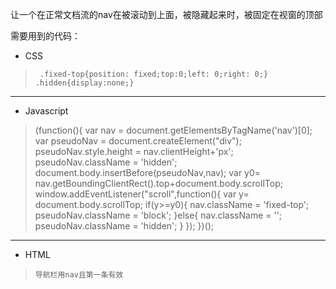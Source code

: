 让一个在正常文档流的nav在被滚动到上面，被隐藏起来时，被固定在视窗的顶部

需要用到的代码：
* CSS
>` .fixed-top{position: fixed;top:0;left: 0;right: 0;}
 .hidden{display:none;}`
***
* Javascript
>(function(){
	var nav = document.getElementsByTagName('nav')[0];
	var pseudoNav = document.createElement("div");
	pseudoNav.style.height = nav.clientHeight+'px';
	pseudoNav.className = 'hidden';
	document.body.insertBefore(pseudoNav,nav);
	var y0= nav.getBoundingClientRect().top+document.body.scrollTop;
		window.addEventListener("scroll",function(){
			var y= document.body.scrollTop;
			if(y>=y0){
				nav.className = 'fixed-top';
				pseudoNav.className = 'block';
			}else{
				nav.className = '';
				pseudoNav.className = 'hidden';
			}
		});
})();
***
* HTML
>`导航栏用nav且第一条有效`